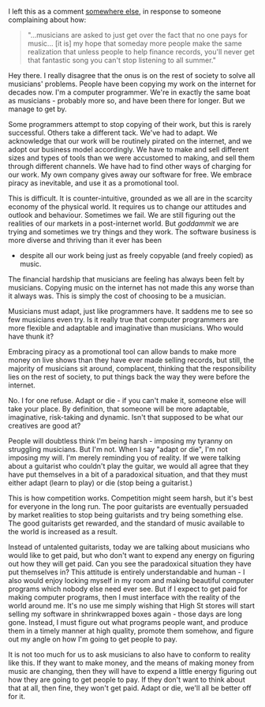 <!--
.. title: Musicians : wake up!
.. slug: musicians-wake-up
.. date: 2010-01-22 09:43:24-06:00
.. tags: Geek,IMHO,Gigs
.. category: Geek
.. link: 
.. description: 
.. type: text
-->


I left this as a comment [somewhere
else](http://www.tbray.org/ongoing/When/201x/2010/01/21/On-Books), in
response to someone complaining about how:

> "...musicians are asked to just get over the fact that no one pays for
> music... \[it is\] my hope that someday more people make the same
> realization that unless people to help finance records, you'll never
> get that fantastic song you can't stop listening to all summer."

Hey there. I really disagree that the onus is on the rest of society to
solve all musicians' problems. People have been copying my work on the
internet for decades now. I'm a computer programmer. We're in exactly
the same boat as musicians - probably more so, and have been there for
longer. But we manage to get by.

Some programmers attempt to stop copying of their work, but this is
rarely successful. Others take a different tack. We've had to adapt. We
acknowledge that our work will be routinely pirated on the internet, and
we adopt our business model accordingly. We have to make and sell
different sizes and types of tools than we were accustomed to making,
and sell them through different channels. We have had to find other ways
of charging for our work. My own company gives away our software for
free. We embrace piracy as inevitable, and use it as a promotional tool.

This is difficult. It is counter-intuitive, grounded as we all are in
the scarcity economy of the physical world. It requires us to change our
attitudes and outlook and behaviour. Sometimes we fail. We are still
figuring out the realities of our markets in a post-internet world.
But *goddammit* we are trying and sometimes we try things and they work.
The software business is more diverse and thriving than it ever has been
- despite all our work being just as freely copyable (and freely copied)
as music.

The financial hardship that musicians are feeling has always been felt
by musicians. Copying music on the internet has not made this any worse
than it always was. This is simply the cost of choosing to be a
musician.

Musicians must adapt, just like programmers have. It saddens me to see
so few musicians even try. Is it really true that computer programmers
are more flexible and adaptable and imaginative than musicians. Who
would have thunk it?

Embracing piracy as a promotional tool can allow bands to make more
money on live shows than they have ever made selling records, but still,
the majority of musicians sit around, complacent, thinking that the
responsibility lies on the rest of society, to put things back the way
they were before the internet.

No. I for one refuse. Adapt or die - if you can't make it, someone else
will take your place. By definition, that someone will be more
adaptable, imaginative, risk-taking and dynamic. Isn't that supposed to
be what our creatives are good at?

People will doubtless think I'm being harsh - imposing my tyranny on
struggling musicians. But I'm not. When I say "adapt or die", I'm not
imposing my will. I'm merely reminding you of reality. If we were
talking about a guitarist who couldn't play the guitar, we would all
agree that they have put themselves in a bit of a paradoxical situation,
and that they must either adapt (learn to play) or die (stop being a
guitarist.)

This is how competition works. Competition might seem harsh, but it's
best for everyone in the long run. The poor guitarists are eventually
persuaded by market realities to stop being guitarists and try being
something else. The good guitarists get rewarded, and the standard of
music available to the world is increased as a result.

Instead of untalented guitarists, today we are talking about musicians
who would like to get paid, but who don't want to expend any energy on
figuring out how they will get paid. Can you see the paradoxical
situation they have put themselves in? This attitude is entirely
understandable and human - I also would enjoy locking myself in my room
and making beautiful computer programs which nobody else need ever see.
But if I expect to get paid for making computer programs, then I must
interface with the reality of the world around me. It's no use me simply
wishing that High St stores will start selling my software in
shrinkwrapped boxes again - those days are long gone. Instead, I must
figure out what programs people want, and produce them in a timely
manner at high quality, promote them somehow, and figure out my angle on
how I'm going to get people to pay.

It is not too much for us to ask musicians to also have to conform to
reality like this. If they want to make money, and the means of making
money from music are changing, then they will have to expend a little
energy figuring out how they are going to get people to pay. If they
don't want to think about that at all, then fine, they won't get paid.
Adapt or die, we'll all be better off for it.